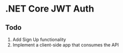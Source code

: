 # .NET Core JWT Auth

## Todo
1. Add Sign Up functionality
2. Implement a client-side app that consumes the API